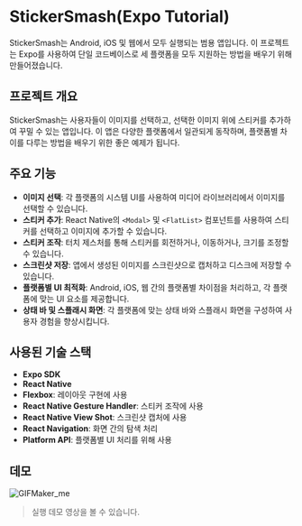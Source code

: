 # StickerSmash(Expo Tutorial)

StickerSmash는 Android, iOS 및 웹에서 모두 실행되는 범용 앱입니다. 이 프로젝트는 Expo를 사용하여 단일 코드베이스로 세 플랫폼을 모두 지원하는 방법을 배우기 위해 만들어졌습니다.

## 프로젝트 개요

StickerSmash는 사용자들이 이미지를 선택하고, 선택한 이미지 위에 스티커를 추가하여 꾸밀 수 있는 앱입니다. 이 앱은 다양한 플랫폼에서 일관되게 동작하며, 플랫폼별 차이를 다루는 방법을 배우기 위한 좋은 예제가 됩니다.

## 주요 기능

- **이미지 선택**: 각 플랫폼의 시스템 UI를 사용하여 미디어 라이브러리에서 이미지를 선택할 수 있습니다.
- **스티커 추가**: React Native의 `<Modal>` 및 `<FlatList>` 컴포넌트를 사용하여 스티커를 선택하고 이미지에 추가할 수 있습니다.
- **스티커 조작**: 터치 제스처를 통해 스티커를 회전하거나, 이동하거나, 크기를 조정할 수 있습니다.
- **스크린샷 저장**: 앱에서 생성된 이미지를 스크린샷으로 캡처하고 디스크에 저장할 수 있습니다.
- **플랫폼별 UI 최적화**: Android, iOS, 웹 간의 플랫폼별 차이점을 처리하고, 각 플랫폼에 맞는 UI 요소를 제공합니다.
- **상태 바 및 스플래시 화면**: 각 플랫폼에 맞는 상태 바와 스플래시 화면을 구성하여 사용자 경험을 향상시킵니다.

## 사용된 기술 스택

- **Expo SDK**
- **React Native**
- **Flexbox**: 레이아웃 구현에 사용
- **React Native Gesture Handler**: 스티커 조작에 사용
- **React Native View Shot**: 스크린샷 캡처에 사용
- **React Navigation**: 화면 간의 탐색 처리
- **Platform API**: 플랫폼별 UI 처리를 위해 사용

## 데모

![GIFMaker_me](https://github.com/user-attachments/assets/d3b16b31-b036-4312-ba53-9b7fb31148cf)

> 실행 데모 영상을 볼 수 있습니다.
